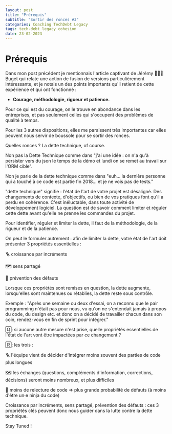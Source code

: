 ```yaml
---
layout: post
title: "Prérequis"
subtitle: "Sortir des ronces #3"
categories: Coaching TechDebt Legacy
tags: tech-debt legacy cohesion
date: 23-02-2023
---
```

# Prérequis

Dans mon post précédent je mentionnais l'article captivant de Jérémy 🧑🏽‍🦱 Buget qui relate une action de fusion de versions particulièrement intéressante, et je notais un des points importants qu'il retient de cette expérience et qui ont fonctionné :

* __Courage, méthodologie, rigueur et patience.__
<!--more-->


Pour ce qui est du courage, on le trouve en abondance dans les entreprises, et pas seulement celles qui s'occupent des problèmes de qualité à temps.

Pour les 3 autres dispositions, elles me paraissent très importantes car elles peuvent nous servir de boussole pour se sortir des ronces.

Quelles ronces ? La dette technique, of course.

Non pas la Dette Technique comme dans "j'ai une idée : on n'a qu'à persister vers du json le temps de la démo et lundi on se remet au travail sur l'ORM cible".

Non je parle de la dette technique comme dans "euh... la dernière personne qui a touché à ce code est partie fin 2018… et je ne vois pas de tests."

"dette technique" signifie : l'état de l'art de votre projet est désaligné. Des changements de contexte, d'objectifs, ou bien de vos pratiques font qu'il a perdu en cohérence. C'est inéluctable, dans toute activité de développement logiciel. La question est de savoir comment limiter et réguler cette dette avant qu'elle ne prenne les commandes du projet. 

Pour identifier, réguler et limiter la dette, il faut de la méthodologie, de la rigueur et de la patience.

On peut le formuler autrement : afin de limiter la dette, votre état de l'art doit présenter 3 propriétés essentielles :

🪜 croissance par incréments

🗺️ sens partagé

🧯 prévention des défauts

Lorsque ces propriétés sont remises en question, la dette augmente, lorsqu'elles sont maintenues ou rétablies, la dette reste sous contrôle. 

Exemple : "Après une semaine ou deux d'essai, on a reconnu que le pair programming n'était pas pour nous, vu qu'on ne s'entendait jamais à propos du code, du design etc. et donc on a décidé de travailler chacun dans son coin, rendez-vous en fin de sprint pour intégrer."

🅀: si aucune autre mesure n'est prise, quelle propriétés essentielles de l'état de l'art vont être impactées par ce changement ?

🅁: les trois :

🪜 l'équipe vient de décider d'intégrer moins souvent des parties de code plus longues

🗺️ les échanges (questions, compléments d'information, corrections, décisions) seront moins nombreux, et plus difficiles

🧯 moins de relecture de code ⇒ plus grande probabilité de défauts (à moins d'être un·e ninja du code)

Croissance par incréments, sens partagé, prévention des défauts : ces 3 propriétés clés peuvent donc nous guider dans la lutte contre la dette technique. 

Stay Tuned !


